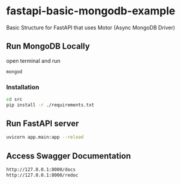 # fastapi-basic-mongodb-example
Basic Structure for FastAPI that uses Motor (Async MongoDB Driver)

## Run MongoDB Locally
open terminal and run
```bash
mongod
```

### Installation

```bash
cd src
pip install -r ./requirements.txt
```

## Run FastAPI server

```bash
uvicorn app.main:app --reload
```


## Access Swagger Documentation
```bash
http://127.0.0.1:8000/docs
http://127.0.0.1:8000/redoc
```
